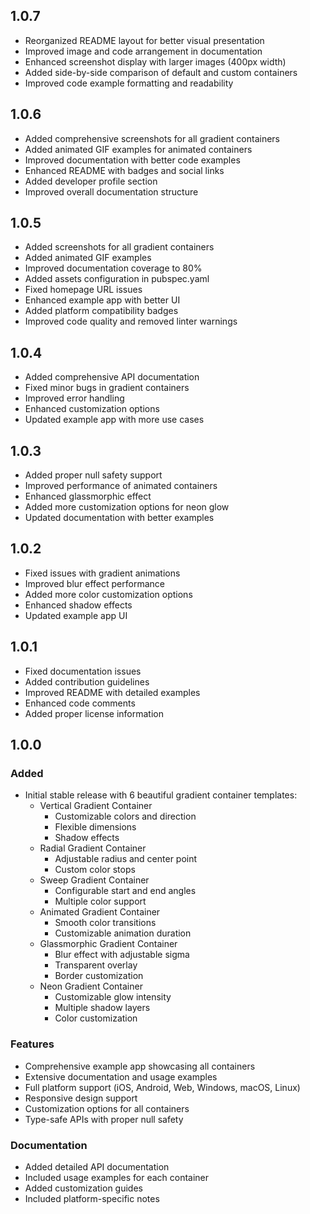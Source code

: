## 1.0.7

* Reorganized README layout for better visual presentation
* Improved image and code arrangement in documentation
* Enhanced screenshot display with larger images (400px width)
* Added side-by-side comparison of default and custom containers
* Improved code example formatting and readability

## 1.0.6

* Added comprehensive screenshots for all gradient containers
* Added animated GIF examples for animated containers
* Improved documentation with better code examples
* Enhanced README with badges and social links
* Added developer profile section
* Improved overall documentation structure

## 1.0.5

* Added screenshots for all gradient containers
* Added animated GIF examples
* Improved documentation coverage to 80%
* Added assets configuration in pubspec.yaml
* Fixed homepage URL issues
* Enhanced example app with better UI
* Added platform compatibility badges
* Improved code quality and removed linter warnings

## 1.0.4

* Added comprehensive API documentation
* Fixed minor bugs in gradient containers
* Improved error handling
* Enhanced customization options
* Updated example app with more use cases

## 1.0.3

* Added proper null safety support
* Improved performance of animated containers
* Enhanced glassmorphic effect
* Added more customization options for neon glow
* Updated documentation with better examples

## 1.0.2

* Fixed issues with gradient animations
* Improved blur effect performance
* Added more color customization options
* Enhanced shadow effects
* Updated example app UI

## 1.0.1

* Fixed documentation issues
* Added contribution guidelines
* Improved README with detailed examples
* Enhanced code comments
* Added proper license information

## 1.0.0

### Added
* Initial stable release with 6 beautiful gradient container templates:
  - Vertical Gradient Container
    - Customizable colors and direction
    - Flexible dimensions
    - Shadow effects
  - Radial Gradient Container
    - Adjustable radius and center point
    - Custom color stops
  - Sweep Gradient Container
    - Configurable start and end angles
    - Multiple color support
  - Animated Gradient Container
    - Smooth color transitions
    - Customizable animation duration
  - Glassmorphic Gradient Container
    - Blur effect with adjustable sigma
    - Transparent overlay
    - Border customization
  - Neon Gradient Container
    - Customizable glow intensity
    - Multiple shadow layers
    - Color customization

### Features
* Comprehensive example app showcasing all containers
* Extensive documentation and usage examples
* Full platform support (iOS, Android, Web, Windows, macOS, Linux)
* Responsive design support
* Customization options for all containers
* Type-safe APIs with proper null safety

### Documentation
* Added detailed API documentation
* Included usage examples for each container
* Added customization guides
* Included platform-specific notes
